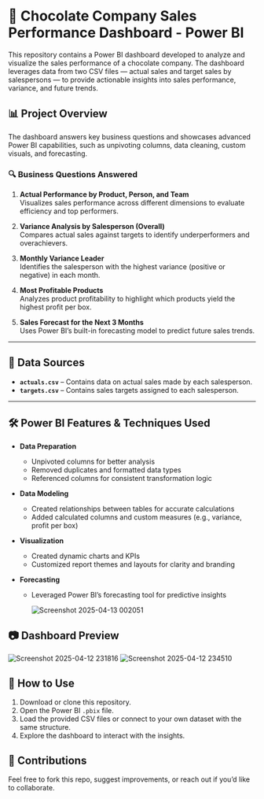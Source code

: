 # 🍫 Chocolate Company Sales Performance Dashboard - Power BI

This repository contains a Power BI dashboard developed to analyze and visualize the sales performance of a chocolate company. The dashboard leverages data from two CSV files — actual sales and target sales by salespersons — to provide actionable insights into sales performance, variance, and future trends.

## 📊 Project Overview

The dashboard answers key business questions and showcases advanced Power BI capabilities, such as unpivoting columns, data cleaning, custom visuals, and forecasting.

### 🔍 Business Questions Answered

1. **Actual Performance by Product, Person, and Team**  
   Visualizes sales performance across different dimensions to evaluate efficiency and top performers.

2. **Variance Analysis by Salesperson (Overall)**  
   Compares actual sales against targets to identify underperformers and overachievers.

3. **Monthly Variance Leader**  
   Identifies the salesperson with the highest variance (positive or negative) in each month.

4. **Most Profitable Products**  
   Analyzes product profitability to highlight which products yield the highest profit per box.

5. **Sales Forecast for the Next 3 Months**  
   Uses Power BI’s built-in forecasting model to predict future sales trends.

---

## 📁 Data Sources

- **`actuals.csv`** – Contains data on actual sales made by each salesperson.
- **`targets.csv`** – Contains sales targets assigned to each salesperson.

---

## 🛠 Power BI Features & Techniques Used

- **Data Preparation**
  - Unpivoted columns for better analysis
  - Removed duplicates and formatted data types
  - Referenced columns for consistent transformation logic

- **Data Modeling**
  - Created relationships between tables for accurate calculations
  - Added calculated columns and custom measures (e.g., variance, profit per box)

- **Visualization**
  - Created dynamic charts and KPIs
  - Customized report themes and layouts for clarity and branding

- **Forecasting**
  - Leveraged Power BI’s forecasting tool for predictive insights

    ![Screenshot 2025-04-13 002051](https://github.com/user-attachments/assets/a73659f9-7c5c-408e-977e-4b5f422f25f0)


## 📷 Dashboard Preview
![Screenshot 2025-04-12 231816](https://github.com/user-attachments/assets/d7047b23-e9d8-48c1-ae9c-47286d691ded)
![Screenshot 2025-04-12 234510](https://github.com/user-attachments/assets/a55987b1-3fd1-4d0e-88e1-40b48098655e)

## 🚀 How to Use

1. Download or clone this repository.
2. Open the Power BI `.pbix` file.
3. Load the provided CSV files or connect to your own dataset with the same structure.
4. Explore the dashboard to interact with the insights.

## 🤝 Contributions
Feel free to fork this repo, suggest improvements, or reach out if you’d like to collaborate.
